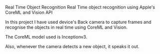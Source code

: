 Real Time Object Recognition
Real Time object recognition using Apple's CoreML and Vision API

In this project I have used device's Back camera to capture frames and recognise the objects in real time using CoreML and Vision.

The CoreML model used is Inceptionv3.

Also, whenever the camera detects a new object, it speaks it out.

